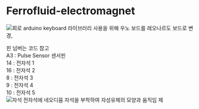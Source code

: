 # Ferrofluid-electromagnet
![회로](https://user-images.githubusercontent.com/74240822/234887301-7be103c5-d0fe-4f73-be16-bec526bbd524.png)
arduino keyboard 라이브러리 사용을 위해 우노 보드를 레오나르도 보드로 변경,<br/>

핀 넘버는 코드 참고<br/>
A3 : Pulse Sensor 센서핀<br/>
14 : 전자석 1<br/>
16 : 전자석 2<br/>
8 : 전자석 3<br/>
9 : 전자석 4<br/>
10 : 전자석 5<br/>
![자석](https://user-images.githubusercontent.com/74240822/234910913-32e518ce-77be-45da-9612-7f2120a58670.png)
전자석에 네오디뮴 자석을 부착하여 자성유체의 모양과 움직임 제
